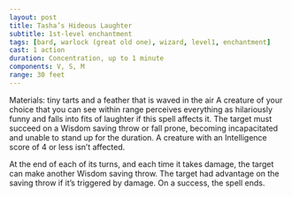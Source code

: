 ```yaml
---
layout: post
title: Tasha’s Hideous Laughter
subtitle: 1st-level enchantment
tags: [bard, warlock (great old one), wizard, level1, enchantment]
cast: 1 action
duration: Concentration, up to 1 minute
components: V, S, M
range: 30 feet
---
```

Materials: tiny tarts and a feather that is waved in the air
A creature of your choice that you can see within range perceives everything as hilariously funny and falls into fits of laughter if this spell affects it. The target must succeed on a Wisdom saving throw or fall prone, becoming incapacitated and unable to stand up for the duration. A creature with an Intelligence score of 4 or less isn’t affected.

At the end of each of its turns, and each time it takes damage, the target can make another Wisdom saving throw. The target had advantage on the saving throw if it’s triggered by damage. On a success, the spell ends.